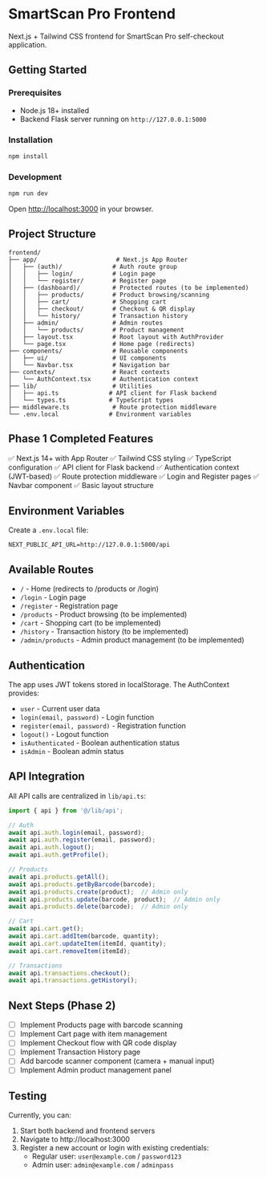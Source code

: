 # SmartScan Pro Frontend

Next.js + Tailwind CSS frontend for SmartScan Pro self-checkout application.

## Getting Started

### Prerequisites
- Node.js 18+ installed
- Backend Flask server running on `http://127.0.0.1:5000`

### Installation

```bash
npm install
```

### Development

```bash
npm run dev
```

Open [http://localhost:3000](http://localhost:3000) in your browser.

## Project Structure

```
frontend/
├── app/                      # Next.js App Router
│   ├── (auth)/              # Auth route group
│   │   ├── login/           # Login page
│   │   └── register/        # Register page
│   ├── (dashboard)/         # Protected routes (to be implemented)
│   │   ├── products/        # Product browsing/scanning
│   │   ├── cart/            # Shopping cart
│   │   ├── checkout/        # Checkout & QR display
│   │   └── history/         # Transaction history
│   ├── admin/               # Admin routes
│   │   └── products/        # Product management
│   ├── layout.tsx           # Root layout with AuthProvider
│   └── page.tsx             # Home page (redirects)
├── components/              # Reusable components
│   ├── ui/                  # UI components
│   └── Navbar.tsx           # Navigation bar
├── contexts/                # React contexts
│   └── AuthContext.tsx      # Authentication context
├── lib/                     # Utilities
│   ├── api.ts              # API client for Flask backend
│   └── types.ts            # TypeScript types
├── middleware.ts            # Route protection middleware
└── .env.local              # Environment variables
```

## Phase 1 Completed Features

✅ Next.js 14+ with App Router
✅ Tailwind CSS styling
✅ TypeScript configuration
✅ API client for Flask backend
✅ Authentication context (JWT-based)
✅ Route protection middleware
✅ Login and Register pages
✅ Navbar component
✅ Basic layout structure

## Environment Variables

Create a `.env.local` file:

```env
NEXT_PUBLIC_API_URL=http://127.0.0.1:5000/api
```

## Available Routes

- `/` - Home (redirects to /products or /login)
- `/login` - Login page
- `/register` - Registration page
- `/products` - Product browsing (to be implemented)
- `/cart` - Shopping cart (to be implemented)
- `/history` - Transaction history (to be implemented)
- `/admin/products` - Admin product management (to be implemented)

## Authentication

The app uses JWT tokens stored in localStorage. The AuthContext provides:
- `user` - Current user data
- `login(email, password)` - Login function
- `register(email, password)` - Registration function
- `logout()` - Logout function
- `isAuthenticated` - Boolean authentication status
- `isAdmin` - Boolean admin status

## API Integration

All API calls are centralized in `lib/api.ts`:

```typescript
import { api } from '@/lib/api';

// Auth
await api.auth.login(email, password);
await api.auth.register(email, password);
await api.auth.logout();
await api.auth.getProfile();

// Products
await api.products.getAll();
await api.products.getByBarcode(barcode);
await api.products.create(product);  // Admin only
await api.products.update(barcode, product);  // Admin only
await api.products.delete(barcode);  // Admin only

// Cart
await api.cart.get();
await api.cart.addItem(barcode, quantity);
await api.cart.updateItem(itemId, quantity);
await api.cart.removeItem(itemId);

// Transactions
await api.transactions.checkout();
await api.transactions.getHistory();
```

## Next Steps (Phase 2)

- [ ] Implement Products page with barcode scanning
- [ ] Implement Cart page with item management
- [ ] Implement Checkout flow with QR code display
- [ ] Implement Transaction History page
- [ ] Add barcode scanner component (camera + manual input)
- [ ] Implement Admin product management panel

## Testing

Currently, you can:
1. Start both backend and frontend servers
2. Navigate to http://localhost:3000
3. Register a new account or login with existing credentials:
   - Regular user: `user@example.com` / `password123`
   - Admin user: `admin@example.com` / `adminpass`
